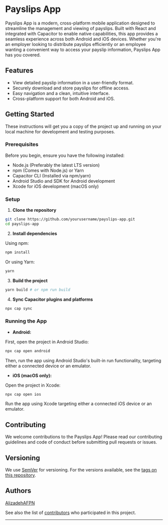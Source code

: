
# Payslips App

Payslips App is a modern, cross-platform mobile application designed to streamline the management and viewing of payslips. Built with React and integrated with Capacitor to enable native capabilities, this app provides a seamless experience across both Android and iOS devices. Whether you're an employer looking to distribute payslips efficiently or an employee wanting a convenient way to access your payslip information, Payslips App has you covered.

## Features

- View detailed payslip information in a user-friendly format.
- Securely download and store payslips for offline access.
- Easy navigation and a clean, intuitive interface.
- Cross-platform support for both Android and iOS.

## Getting Started

These instructions will get you a copy of the project up and running on your local machine for development and testing purposes.

### Prerequisites

Before you begin, ensure you have the following installed:
- Node.js (Preferably the latest LTS version)
- npm (Comes with Node.js) or Yarn
- Capacitor CLI (Installed via npm/yarn)
- Android Studio and SDK for Android development
- Xcode for iOS development (macOS only)

### Setup

1. **Clone the repository**

```bash
git clone https://github.com/yourusername/payslips-app.git
cd payslips-app
```

2. **Install dependencies**

Using npm:
```bash
npm install
```

Or using Yarn:
```bash
yarn
```

3. **Build the project**

```bash
yarn build # or npm run build
```

4. **Sync Capacitor plugins and platforms**

```bash
npx cap sync
```

### Running the App

- **Android:**

First, open the project in Android Studio:
```bash
npx cap open android
```
Then, run the app using Android Studio's built-in run functionality, targeting either a connected device or an emulator.

- **iOS (macOS only):**

Open the project in Xcode:
```bash
npx cap open ios
```
Run the app using Xcode targeting either a connected iOS device or an emulator.

## Contributing

We welcome contributions to the Payslips App! Please read our contributing guidelines and code of conduct before submitting pull requests or issues.

## Versioning

We use [SemVer](http://semver.org/) for versioning. For the versions available, see the [tags on this repository](https://github.com/yourusername/payslips-app/tags).

## Authors

[AlizadehAFPN](https://github.com/AlizadehAFPN)

See also the list of [contributors](https://github.com/yourusername/payslips-app/contributors) who participated in this project.

---
